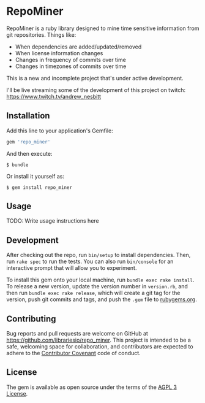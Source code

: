 # RepoMiner

RepoMiner is a ruby library designed to mine time sensitive information from git repositories. Things like:

- When dependencies are added/updated/removed
- When license information changes
- Changes in frequency of commits over time
- Changes in timezones of commits over time

This is a new and incomplete project that's under active development.

I'll be live streaming some of the development of this project on twitch: https://www.twitch.tv/andrew_nesbitt

## Installation

Add this line to your application's Gemfile:

```ruby
gem 'repo_miner'
```

And then execute:

    $ bundle

Or install it yourself as:

    $ gem install repo_miner

## Usage

TODO: Write usage instructions here

## Development

After checking out the repo, run `bin/setup` to install dependencies. Then, run `rake spec` to run the tests. You can also run `bin/console` for an interactive prompt that will allow you to experiment.

To install this gem onto your local machine, run `bundle exec rake install`. To release a new version, update the version number in `version.rb`, and then run `bundle exec rake release`, which will create a git tag for the version, push git commits and tags, and push the `.gem` file to [rubygems.org](https://rubygems.org).

## Contributing

Bug reports and pull requests are welcome on GitHub at https://github.com/librariesio/repo_miner. This project is intended to be a safe, welcoming space for collaboration, and contributors are expected to adhere to the [Contributor Covenant](http://contributor-covenant.org) code of conduct.


## License

The gem is available as open source under the terms of the [AGPL 3 License](https://opensource.org/licenses/AGPL-3.0).
